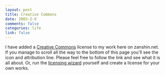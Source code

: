```yaml
--- 
layout: post
title: Creative Commons
date: 2003-2-9
comments: false
categories: life
link: false
---
```

I have added a <a href="http://creativecommons.org" target="_blank">Creative Commons</a> license to my work here on zanshin.net. If you manage to scroll all the way to the bottom of this page you'll see the icon and attribution line. Please feel free to follow the link and see what it is all about. Or, run the <a href="http://creativecommons.org/license" target="_blank">licensing wizard</a> yourself and create a license for your own works.
